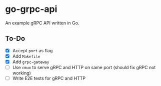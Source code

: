# go-grpc-api

An example gRPC API written in Go.

## To-Do

- [x] Accept `port` as flag
- [x] Add `Makefile`
- [x] Add `grpc-gateway`
- [ ] Use `cmux` to serve gRPC and HTTP on same port (should fix gRPC not working)
- [ ] Write E2E tests for gRPC and HTTP
